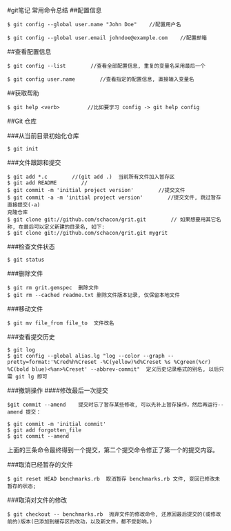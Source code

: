 #git笔记 常用命令总结
##配置信息
```shell
$ git config --global user.name "John Doe"    //配置用户名

$ git config --global user.email johndoe@example.com    //配置邮箱
```
##查看配置信息
```shell
$ git config --list        //查看全部配置信息, 重复的变量名采用最后一个

$ git config user.name        //查看指定的配置信息, 直接输入变量名
```
##获取帮助
```shell
$ git help <verb>         //比如要学习 config -> git help config
```

##Git 仓库

###从当前目录初始化仓库
```shell
$ git init
```
###文件跟踪和提交
```shell
$ git add *.c        //(git add .)  当前所有文件加入暂存区
$ git add README        //
$ git commit -m 'initial project version'        //提交文件
$ git commit -a -m 'initial project version'        //提交文件, 跳过暂存直接提交(-a)
克隆仓库
$ git clone git://github.com/schacon/grit.git        // 如果想要用其它名称, 在最后可以定义新建的目录名, 如下:
$ git clone git://github.com/schacon/grit.git mygrit
```
###检查文件状态
```shell
$ git status
```
###删除文件
```shell
$ git rm grit.gemspec  删除文件
$ git rm --cached readme.txt 删除文件版本记录, 仅保留本地文件
```
###移动文件
```shell
$ git mv file_from file_to  文件改名
```
###查看提交历史
```shell
$ git log
$ git config --global alias.lg "log --color --graph --pretty=format:'%Cred%h%Creset -%C(yellow)%d%Creset %s %Cgreen(%cr) %C(bold blue)<%an>%Creset' --abbrev-commit"  定义历史记录格式的别名, 以后只需 git lg 即可
```
###撤销操作
####修改最后一次提交
```shell
$git commit --amend    提交时忘了暂存某些修改, 可以先补上暂存操作，然后再运行--amend 提交：

$ git commit -m 'initial commit'
$ git add forgotten_file
$ git commit --amend
```
上面的三条命令最终得到一个提交，第二个提交命令修正了第一个的提交内容。


###取消已经暂存的文件
```shell
$ git reset HEAD benchmarks.rb  取消暂存 benchmarks.rb 文件, 变回已修改未暂存的状态;
```
###取消对文件的修改
```shell
$ git checkout -- benchmarks.rb  抛弃文件的修改命令, 还原回最后提交的(或修改前的)版本(已添加到缓存区的改动，以及新文件，都不受影响。)
```
